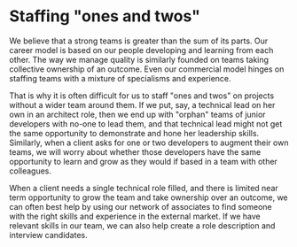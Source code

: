 # Staffing "ones and twos"

We believe that a strong teams is greater than the sum of its parts. Our career model is based on our people developing and learning from each other. The way we manage quality is similarly founded on teams taking collective ownership of an outcome. Even our commercial model hinges on staffing teams with a mixture of specialisms and experience.

That is why it is often difficult for us to staff "ones and twos" on projects without a wider team around them. If we put, say, a technical lead on her own in an architect role, then we end up with "orphan" teams of junior developers with no-one to lead them, and that technical lead might not get the same opportunity to demonstrate and hone her leadership skills. Similarly, when a client asks for one or two developers to augment their own teams, we will worry about whether those developers have the same opportunity to learn and grow as they would if based in a team with other colleagues.

When a client needs a single technical role filled, and there is limited near term opportunity to grow the team and take ownership over an outcome, we can often best help by using our network of associates to find someone with the right skills and experience in the external market. If we have relevant skills in our team, we can also help create a role description and interview candidates.
